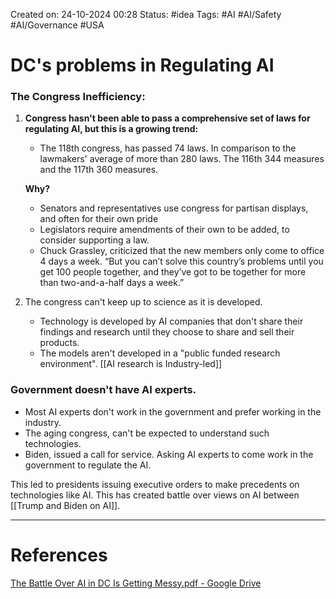Created on: 24-10-2024 00:28
Status: #idea
Tags: #AI #AI/Safety #AI/Governance #USA
# DC's problems in Regulating AI
### The Congress Inefficiency:
 1. __Congress hasn't been able to pass a comprehensive set of laws for regulating AI, but this is a growing trend:__
	- The 118th congress, has passed 74 laws. In comparison to the lawmakers' average of more than 280 laws. The 116th 344 measures and the 117th 360 measures.
	
	__Why?__
	- Senators and representatives use congress for partisan displays, and often for their own pride
	- Legislators require amendments of their own to be added, to consider supporting a law.
	- Chuck Grassley, criticized that the new members only come to office 4 days a week. “But you can’t solve this country’s problems until you get 100 people together, and they’ve got to be together for more than two-and-a-half days a week.”

2. The congress can't keep up to science as it is developed. 
	-  Technology is developed by AI companies that don't share their findings and research until they choose to share and sell their products.
	- The models aren't developed in a "public funded research environment". [[AI research is Industry-led]] 

### Government doesn't have AI experts.
- Most AI experts don't work in the government and prefer working in the industry.
- The aging congress, can't be expected to understand such technologies.
- Biden, issued a call for service. Asking AI experts to come work in the government to regulate the AI.

This led to presidents issuing executive orders to make precedents on technologies like AI. This has created battle over views on AI between [[Trump and Biden on AI]].

-----------------
# References
[The Battle Over AI in DC Is Getting Messy.pdf - Google Drive](https://drive.google.com/file/d/1b9QRNmp5N8Jl9xgjUCf4zgfcDMQx45Do/view)
